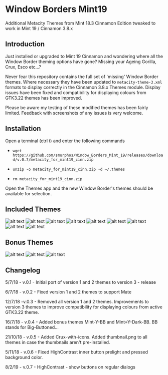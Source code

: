 # Window Borders Mint19
Additional Metacity Themes from Mint 18.3 Cinnamon Edition tweaked to work in Mint 19 / Cinnamon 3.8.x

## Introduction

Just installed or upgraded to Mint 19 Cinnamon and wondering where all the Window Border theming options have gone? Missing your Ageing Gorilla, Crux, Esco etc...?

Never fear this repository contains the full set of 'missing' Window Border themes. Where necessary they have been updated to `metacity-theme-3.xml` formats to display correctly in the Cinnamon 3.8.x Themes module. Display issues have been fixed and compatibility for displaying colours from GTK3.22 themes has been improved.

Please be aware my testing of these modified themes has been fairly limited. Feedback with screenshots of any issues is very welcome.


## Installation

Open a terminal (ctrl t) and enter the following commands

* `wget https://github.com/smurphos/Window_Borders_Mint_19/releases/download/v.0.7/metacity_for_mint19_cinn.zip`

* `unzip -o metacity_for_mint19_cinn.zip -d ~/.themes`

* `rm metacity_for_mint19_cinn.zip`

Open the Themes app and the new Window Border's themes should be available for selection.

## Included Themes

![alt text](https://i.imgur.com/OEhyGNl.png "Adwaita")
![alt text](https://i.imgur.com/SkYRx6F.png "Aging-Gorilla")
![alt text](https://i.imgur.com/Xaj50Ew.png "Atlanta")
![alt text](https://i.imgur.com/b5hiWmn.png "Bright")
![alt text](https://i.imgur.com/uTopYyX.png "Crux")
![alt text](https://i.imgur.com/GR5C9DC.png "Esco")
![alt text](https://i.imgur.com/iUR6eTN.png "High_Contrast")
![alt text](https://i.imgur.com/mxqcBqd.png "Metabox")
![alt text](https://i.imgur.com/5iE1ns6.png "Simple")

## Bonus Themes

![alt text](https://i.imgur.com/CAn8Eto.png "Mint-Y-BB")
![alt text](https://i.imgur.com/g9QFu0i.png "Mint-Y-Dark-BB")
![alt text](https://i.imgur.com/T8UaVln.png "Crux-with-icons")

## Changelog

5/7/18 - v.0.1 - Initial port of version 1 and 2 themes to version 3 - release

6/7/18 - v.0.2 - Fixed version 1 and 2 themes to support Mate

12/7/18 -v.0.3 - Removed all version 1 and 2 themes. Improvements to version 3 themes to improve compatibility for displaying colours from active GTK3.22 theme.

16/7/18 - v.0.4 - Added bonus themes Mint-Y-BB and Mint=Y-Dark-BB. BB stands for Big-Buttoned...

21/10/18 - v.0.5 - Added Crux-with-icons. Added thumbnail.png to all themes in case the thumbnails aren't pre-installed.

5/11/18 - v.0.6 - Fixed HighContrast inner button prelight and pressed background color.

8/2/19 - v.0.7 - HighContrast - show buttons on regular dialogs
